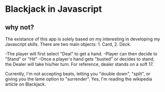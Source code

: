 Blackjack in Javascript
=================

why not?
--------------
The existance of this app is solely based on my interesting in developing my Javascript skills. There are two main objects: 1. Card, 2. Deck. 

-The player will first select "Deal" to get a hand. 
-Player can then decide to "Stand" or "Hit" 
-Once a player's hand gets "busted" or decides to stand, the Dealer will take his/her turn. For reference, dealer stands on a soft 17. 

Currently, I'm not accepting beats, letting you "double down", "split", or giving you the lame option to "surrender". Yes, I'm reading the wikipedia article on Blackjack.